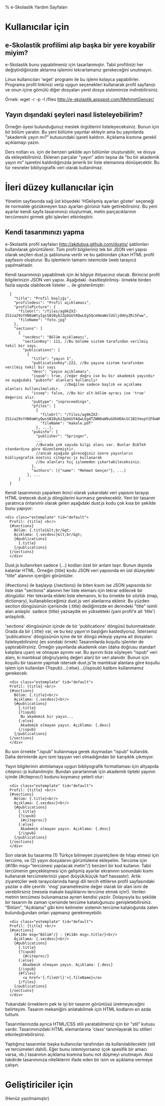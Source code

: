 % e-Skolastik Yardım Sayfaları

Kullanıcılar için
===================
e-Skolastik profilimi alıp başka bir yere koyabilir miyim?
---------------------------------------------------------------
e-Skolastik bunu yapabilmeniz için tasarlanmıştır. Tabii profilinizi her değiştirdiğinizde aktarma işlemini 
tekrarlamanız gerekeceğini unutmayın.

Linux kullanıcıları 'wget' programı ile bu işlemi kolayca yapabilirler. Programa profil linkinizi verip uygun 
seçenekleri kullanarak profil sayfanızı ve onun içine gömülü diğer dosyaları yerel dosya sisteminize indirebilirsiniz.

Örnek:
    wget -r -p  -I /files http://e-skolastik.appspot.com/MehmetGencer/

Yayın dışındaki şeyleri nasıl listeleyebilirim?
------------------------------------------------
Örneğin üyesi bulunduğunuz meslek örgütlerini listeleyeceksiniz. Bunun için bir bölüm yaratın. 
Bu yeni bölüme yayınlar ekleyin ama bu yayınlarda "akademik yayın mı?" kutusundaki işareti kaldırın.
Açıklama kısmına gerekli açıklamayı yazın.

Ders notları vs. için de benzeri şekilde ayrı bölümler oluşturabilir, ve dosya da ekleyebilirsiniz. 
Eklenen parçalar "yayın" adını taşısa da "bu bir akademik yayın mı" işaretini kaldırdığınızda 
jenerik bir liste elemanına dönüşecektir. Bu tür nesneler bibliyografik veri olarak kullanılmaz. 

İleri düzey kullanıcılar için
==============================
Yönetim sayfasında sağ üst köşedeki 'HGelişmiş ayarları göster' seçeneği ile normalde gözükmeyen bazı 
ayarları görünür hale getirebilirsiniz. Bu yeni ayarlar kendi sayfa tasarımınızı oluşturmak, metin parçacıklarının
tercümesini girmek gibi işlevleri etkinleştirir.

Kendi tasarımınızı yapma
-------------------------
e-Skolastik profil sayfaları http://akdubya.github.com/dustjs/ şablonları kullanılarak görüntülenir. 
Tüm profil bilgileriniz tek bir JSON veri yapısı olarak seçilen dust.js şablonuna verilir
ve bu şablondan çıkan HTML profil sayfasını oluşturur. Bu işlemlerin tamamı istemcide (web tarayıcı) yapılmaktadır.

Kendi tasarımınızı yapabilmek için iki bilgiye ihtiyacınız olacak. Birincisi profil bilgilerinizin JSON veri yapısı.
Aşağıdaki -basitleştirilmiş- örnekte birden fazla sayıda olabilecek listeler ... ile gösterilmiştir:

      {
        "title": "Profil başlığı",
        "profiledesc": "Profil açıklaması",
        "profilePicture": { 
          "fileUrl": "/files/ag9kZXZ-ZS1za29sYXN0aWtyIgsSB1Byb2ZpbGUYAQwLEg5Qcm9maWxlUGljdHVyZRi5Fww",
          "fileName": "foto.jpg"
        },
        "sections": [
          {
            "secdesc": "Bölüm açıklaması",
            "sectionKey": 111, //Bu bölüme sistem tarafından verilmiş tekil bir sayı.
            "publications": [
              {
                "title": "yayın 1",
                "publicationKey":222, //Bu yayına sistem tarafından verilmiş tekil bir sayı
                "desc": "yayın açıklaması",
                "ispub": true, //eğer doğru ise bu bir akademik yayındır ve aşağıdaki "pubinfo" alanları kullanılır
                               //Değilse sadece başlık ve açıklama alanları kullanılmalıdır.
                "issep": false, //Bu bir alt-bölüm ayracı ise 'true' değerini alır.
                "pubtype": "inproceedings",
                "pfiles": [
                  { 
                    "fileUrl": "/files/ag9kZXZ-ZS1za29sYXN0aWtyQwsSB1Byb2ZpbGUYAQwLEgdTZWN0aW9uGOkHDAsSC1B1YmxpY2F0aW9uGOsHDAsSD1B1YmxpY2F0aW9uRmlsZRjvBww",
                    "fileName": "makale.pdf"
                  }, ...],
                "pubinfo": {
                  "publisher": "Springer",
                  ...
                  //Burada çok sayıda bilgi alanı var. Bunlar BibTeX standardına göre düzenlenmiştir.
                  //ancak aşağıda göreceğiniz üzere yayınların bibliyografik özetini citeproc-js kullanarak
                  //bu alanları hiç işlemeden çıkartabileceksiniz.
                },
                "authors": [{"name": "Mehmet Gençer"}, ...]
              }, ...
          ]
      }

Kendi tasarımınızı yaparken ikinci olarak yukarıdaki veri yapısını tarayıp HTML üretecek dust.js döngülerini
kurmanız gerekecektir. Yeni bir tasarım yaratınca öntanımlı olarak gelen aşağıdaki dust.js kodu
çok kısa bir şekilde bunu yapıyor:

    <div class="estemplate" tid="default">
      Profil: {title} <br/>
      {#sections}
        Bölüm: {.title}&lt;br/&gt;
        Açıklama: {.secdesc}&lt;br/&gt;
        {#publications}
          {.title}
        {/publications}
      {/sections}
      </div>

Dust.js kullanırken sadece {...} kodları özel bir anlam taşır. Bunun dışında kalanlar HTML.
Örneğin {title} kodu JSON veri yapısında en üst düzeydeki "title" alanının içeriğini görüntüler.

{#sections} ile başlayıp {/sections} ile biten kısım ise JSON yapısında bir liste olan
"sections" alanının her liste elemanı için tekrar edilecek bir döngüdür. Her tekrarda eldeki liste elemanını,
ki bu örnekte bir sözlük (map, dictionary), kullanabileceğimiz dust.js veri alanlarına eklenir.
Bu yüzden section döngüsünün içerisinde {.title} dediğimizde en derindeki "title" isimli alan anlaşılır.
sadece {title} yazsaydık en yüksekteki (yani profil'e ait 'title') anlaşılırdı.

'sections' döngüsünün içinde de bir 'publications' döngüsü bulunmaktadır. Orada da bir {.title} var,
ve bu kez yayın'ın başlığını kastediyoruz. İsterseniz 'publications' döngüsünün içine de bir döngü ekleyip
yayına ait dosyaları listeleyebilirsiniz (en sondaki örnek)
Tasarımlarda koşullu işlemler de yaptırabilirsiniz. Örneğin yayınlarda akademik olan (daha doğrusu standart kalıplara
uyan) ve olmayan ayırımı var. Bu ayırımı bize söyleyen "ispub" veri alanı, ki mantıksal (doğru/yanlış değeri alan)
bir veri alanıdır. Bunun için koşullu bir tasarım yapmak istersek dust.js'te mantıksal alanlara göre
koşullu işlem için kullanılan {?ispub}...{:else}...{/ispoub} kalıbını kullanmamız gerekecek:
      
      <div class="estemplate" tid="default">
      Profil: {title} <br/>
      {#sections}
        Bölüm: {.title}<br/>
        Açıklama: {.secdesc}<br/>
        {#publications}
          {.title}
          {?ispub}
           Bu akademik bir yayın...
          {:else}
           Akademik olmayan yayın. Açıklama: {.desc}
          {/ispub}
        {/publications}
      {/sections}
      </div>

Bu son örnekte ".ispub" kullanmaya gerek duymadan "ispub" kullandık. Daha derinlerde aynı ismi taşıyan 
veri olmadığından bir karışıklık çıkmıyor.

Yayın bilgilerinin alıntılamaya uygun bibliyografik formatlaması için altyapıda citeproc-js kullanılmıştır.
Bundan yararlanmak için akademik tipteki yayının içinde {#citeproc/} kodunu koymanız yeterli olur:

      
      <div class="estemplate" tid="default">
      Profil: {title} <br/>
      {#sections}
        Bölüm: {.title}<br/>
        Açıklama: {.secdesc}<br/>
        {#publications}
          {.title}
          {?ispub}
           {#citeproc/}
          {:else}
           Akademik olmayan yayın. Açıklama: {.desc}
          {/ispub}
        {/publications}
      {/sections}
      </div>

Son olarak bu tasarıma (1) Türkçe bilmeyen ziyaretçilere de hitap etmesi için tercüme, ve (2) yayın dosyalarını 
görüntüleme ekleyelim. Tercüme için {#i18n msg="tercümesi yapılacak metin"/} benzeri bir kod kullanın. Tabii tercümenin
gerçekleşmesi için gelişmiş ayarlar ekranının sonundaki kısmı kullanarak tercümelerinizi yapın (büyük/küçük harf hassastır).
Artık ziyaretçiler web tarayıcılarında hangi dili tercih ettilerse profil sayfasındaki yazılar o dile çevrilir. 'msg' 
parametresine değer olarak bir alan ismi de verebilirsiniz (mesela makale başlıklarını tercüme etmek için!). 
Verilen metnin tercümesi bulunamazsa aynen kendisi yazılır. Dolayısıyla bu şekilde bir tasarım ile
zaman içerisinde tercüme kataloğunuzu genişletebilirsiniz.
"Bölüm", "Açıklama" gibi kimi kelimeler sistemin tercüme kataloğunda zaten bulunduğundan onları yapmanız gerekmeyebilir.

      <div class="estemplate" tid="default">
      Profil: {title} <br/>
      {#sections}
        {#i18n msg="Bölüm"/} : {#i18n msg=.title/}<br/>
        Açıklama: {.secdesc}<br/>
        {#publications}
          {.title}
          {?ispub}
            {#citeproc/}
          {:else}
            Akademik olmayan yayın. Açıklama: {.desc}
          {/ispub}
          {#files}
            <a href='{.fileUrl}'>{.fileName}</a>
          {/files}
        {/publications}
      {/sections}
      </div>

Yukarıdaki örneklerin pek te iyi bir tasarım görüntüsü üretmeyeceğini belirteyim. 
Tasarım mekaniğini anlatabilmek için HTML kodlarını en azda tuttum.

Tasarımlarınızda ayrıca HTML/CSS stili yaratabilmeniz için bir "stil" kutusu vardır.
Tasarımınızdaki HTML elemanlarına 'class' tanımlayarak bu stilleri etkinleştirebilirsiniz.

Yaptığınız tasarımlar başka kullanıcılar tarafından da kullanılabilecektir (stil ve tercümeleri dahil). 
Eğer bunu istemiyorsanız 
(çok spesifik bir amacı varsa, vb.) tasarımın açıklama kısmına bunu not düşmeyi unutmayın. Aksi takdirde
tasarımınıza niteliklerini ifade eden bir isim ve açıklama vermeye çalışın.

Geliştiriciler için
=====================================
(Henüz yazılmamıştır)
